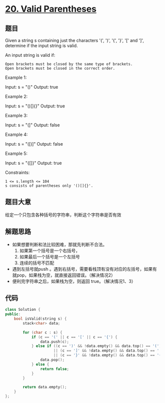 # [20. Valid Parentheses](https://leetcode.com/problems/valid-parentheses/)

## 题目

Given a string s containing just the characters '(', ')', '{', '}', '[' and ']', determine if the input string is valid.

An input string is valid if:

    Open brackets must be closed by the same type of brackets.
    Open brackets must be closed in the correct order.

 



Example 1:

Input: s = "()"
Output: true

Example 2:

Input: s = "()[]{}"
Output: true

Example 3:

Input: s = "(]"
Output: false

Example 4:

Input: s = "([)]"
Output: false

Example 5:

Input: s = "{[]}"
Output: true

 

Constraints:

    1 <= s.length <= 104
    s consists of parentheses only '()[]{}'.

## 题目大意

给定一个只包含各种括号的字符串，判断这个字符串是否有效

## 解题思路

* 如果想要判断和法比较困难，那就先判断不合法。
  1. 如果第一个括号是一个右括号，
  2. 如果最后一个括号是一个左括号
  3. 连续的括号不匹配
* 遇到左括号就push 。遇到右括号，需要看栈顶有没有对应的左括号，如果有就pop，如果栈为空，就直接返回错误。（解决情况2）
* 便利完字符串之后，如果栈为空，则返回 true。（解决情况1、3）

## 代码

````c++
class Solution {
public:
    bool isValid(string s) {
        stack<char> data;
        
        for (char c : s) {
            if (c == '(' || c == '[' || c == '{') {
                data.push(c);
            } else if ((c == ')' && !data.empty() && data.top() == '(')
                      || (c == ']' && !data.empty() && data.top() == '[')
                      || (c == '}' && !data.empty() && data.top() == '{')) {
                data.pop();
            } else {
                return false;
            }
        }
        
        return data.empty();
    }
};
````

